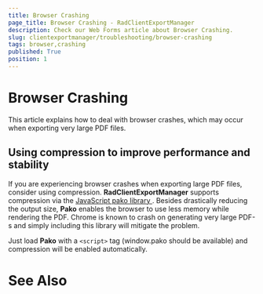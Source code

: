 ```yaml
---
title: Browser Crashing
page_title: Browser Crashing - RadClientExportManager
description: Check our Web Forms article about Browser Crashing.
slug: clientexportmanager/troubleshooting/browser-crashing
tags: browser,crashing
published: True
position: 1
---
```


# Browser Crashing



This article explains how to deal with browser crashes, which may occur when exporting very large PDF files.

## Using compression to improve performance and stability

If you are experiencing browser crashes when exporting large PDF files, consider using compression. **RadClientExportManager** supports compression via the [ JavaScript pako library ](https://github.com/nodeca/pako). Besides drastically reducing the output size, **Pako** enables the browser to use less memory while rendering the PDF. Chrome is known to crash on generating very large PDF-s and simply including this library will mitigate the problem.

Just load **Pako** with a `<script>` tag (window.pako should be available) and compression will be enabled automatically.

# See Also
